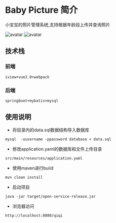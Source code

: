 # Baby Picture 简介

小宝宝的照片管理系统,支持根据年龄段上传并查询照片

![avatar](https://tva4.sinaimg.cn/large/005R6Otmgy1g6fdmc5xcmj31f50guaqp.jpg)
![avatar](https://ws3.sinaimg.cn/large/005R6Otmgy1g6fdme08zbj31f30h27ek.jpg)

## 技术栈
### 前端

```
iview+vue2.0+webpack
```

### 后端

```
springboot+mybatis+mysql
```

## 使用说明
- 将目录内的data.sql数据结构导入数据库

```
mysql  -uusername -ppassword database < data.sql
```

- 修改application.yaml的数据库和文件上传目录

```
src/main/resources/application.yaml
```


- 使用maven进行build

```
mvn clean install
```

- 启动项目

```
java -jar target/open-service-release.jar
```

- 浏览器访问

```
http://localhost:8080/qiqi
```